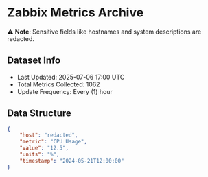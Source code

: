 # Zabbix Metrics Archive

⚠️ **Note**: Sensitive fields like hostnames and system descriptions are redacted.

## Dataset Info
- Last Updated: 2025-07-06 17:00 UTC
- Total Metrics Collected: 1062
- Update Frequency: Every (1) hour

## Data Structure
```json
{
    "host": "redacted",
    "metric": "CPU Usage",
    "value": "12.5",
    "units": "%",
    "timestamp": "2024-05-21T12:00:00"
}
```
